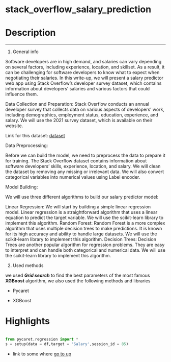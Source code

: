 # stack_overflow_salary_prediction
<h1 id= "top doc"> Description </h1>

---




1. General info

Software developers are in high demand, and salaries can vary depending on several factors, including experience, location, and skillset. As a result, it can be challenging for software developers to know what to expect when negotiating their salaries. In this write-up, we will present a salary predictor web app using Stack Overflow’s developer survey dataset, which contains information about developers’ salaries and various factors that could influence them.

Data Collection and Preparation: Stack Overflow conducts an annual developer survey that collects data on various aspects of developers’ work, including demographics, employment status, education, experience, and salary. We will use the 2021 survey dataset, which is available on their website.

Link for this dataset:
[dataset](https://insights.stackoverflow.com/survey) 

Data Preprocessing:

Before we can build the model, we need to preprocess the data to prepare it for training. The Stack Overflow dataset contains information about software developers’ skills, experience, location, and salary. We will clean the dataset by removing any missing or irrelevant data. We will also convert categorical variables into numerical values using Label encoder.

Model Building:

We will use three different algorithms to build our salary predictor model:

Linear Regression: We will start by building a simple linear regression model. Linear regression is a straightforward algorithm that uses a linear equation to predict the target variable. We will use the scikit-learn library to implement this algorithm.
Random Forest: Random Forest is a more complex algorithm that uses multiple decision trees to make predictions. It is known for its high accuracy and ability to handle large datasets. We will use the scikit-learn library to implement this algorithm.
Decision Trees: Decision Trees are another popular algorithm for regression problems. They are easy to interpret and can handle both categorical and numerical data. We will use the scikit-learn library to implement this algorithm. 

2. Used methods

we used ***Grid search*** to find the best parameters of the most famous **XGBoost** algorithm, we also used the following methods and libraries

- Pycaret

- XGBoost



# Highlights



 ```python

from pycaret.regression import *
s = setup(data = df,target = 'Salary',session_id = 85)

 ```





- link to some where <a href= "#top doc"> go to up </a>
